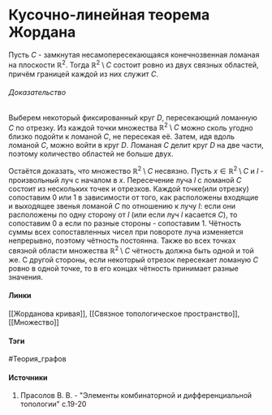 # Кусочно-линейная теорема Жордана
Пусть $C$ - замкнутая несамопересекающаяся конечнозвенная ломаная на плоскости $\mathbb{R}^{2}$. Тогда $\mathbb{R}^{2}\setminus C$ состоит ровно из двух связных областей, причём границей каждой из них служит $C$. 
###### Доказательство
Выберем некоторый фиксированный круг $D$, пересекающий ломанную $C$ по отрезку. Из каждой точки множества $\mathbb{R}^{2}\setminus C$ можно сколь угодно близко подойти к ломаной $C$, не пересекая её. Затем, идя вдоль ломаной $C$, можно войти в круг $D$. Ломаная $C$ делит круг $D$ на две части, поэтому количество областей не больше двух.

Остаётся доказать, что множество $\mathbb{R}^{2}\setminus C$ несвязно. Пусть $x\in\mathbb{R}^{2}\setminus C$ и $l$ - произвольный луч с началом в $x$. Пересечение луча $l$ с ломаной $C$ состоит из нескольких точек и отрезков. Каждой точке(или отрезку) сопоставим $0$ или $1$ в зависимости от того, как расположены входящие и выходящее звенья ломаной $C$ по отношению к лучу $l$: если они расположены по одну сторону от $l$ (или если луч $l$ касается $C$), то сопоставим $0$ а если по разные стороны - сопоставим $1$. Чётность суммы всех сопоставленных чисел при повороте луча изменяется непрерывно, поэтому чётность постоянна. Также во всех точках связной области множества $\mathbb{R}^{2}\setminus C$ чётность должна быть одной и той же. С другой стороны, если некоторый отрезок пересекает ломаную $C$ ровно в одной точке, то в его концах чётность принимает разные значения.
#### Линки
 [[Жорданова кривая]],
 [[Связное топологическое пространство]],
 [[Множество]]
#### Тэги
 #Теория_графов 
#### Источники
1. Прасолов В. В. - "Элементы комбинаторной и дифференциальной топологии" с.19-20